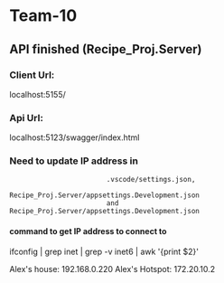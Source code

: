# Team-10

## API finished (Recipe_Proj.Server)

### Client Url:
localhost:5155/

### Api Url:
localhost:5123/swagger/index.html



### Need to update IP address in 
                            .vscode/settings.json, 
                            Recipe_Proj.Server/appsettings.Development.json
                            and Recipe_Proj.Server/appsettings.Development.json

#### command to get IP address to connect to
ifconfig | grep inet | grep -v inet6 | awk '{print $2}'

Alex's house: 192.168.0.220
Alex's Hotspot: 172.20.10.2
